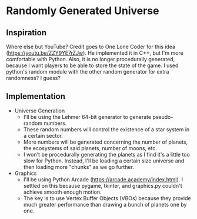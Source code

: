 # Randomly Generated Universe
## Inspiration
Where else but YouTube? Credit goes to One Lone Coder for this idea (https://youtu.be/ZZY9YE7rZJw). He implemented it in C++,
but I'm more comfortable with Python. Also, it is no longer procedurally generated, because I want players to be able to store the state of the game.
I used python's random module with the other random generator for extra randomness? I guess?

## Implementation
* Universe Generation
    * I'll be using the Lehmer 64-bit generator to generate pseudo-random numbers.
    * These random numbers will control the existence of a star system in a certain sector.
    * More numbers will be generated concerning the number of planets, the ecosystems of said planets, number of moons, etc.
    * I won't be procedurally generating the planets as I find it's a little too slow for Python. Instead, I'll be loading a certain size universe and then loading more "chunks" as we go further.
* Graphics
    * I'll be using Python Arcade (https://arcade.academy/index.html). I settled on this because pygame, tkinter, and graphics.py couldn't achieve smooth enough motion.
    * The key is to use Vertex Buffer Objects (VBOs) because they provide much greater performance than drawing a bunch of planets one by one.